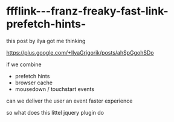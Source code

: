 ffflink---franz-freaky-fast-link-prefetch-hints-
================================================

this post by ilya got me thinking

https://plus.google.com/+IlyaGrigorik/posts/ahSpGgohSDo 

if we combine 
 - prefetch hints
 - browser cache
 - mousedown / touchstart events

can we deliver the user an event faster experience

so what does this littel jquery plugin do


